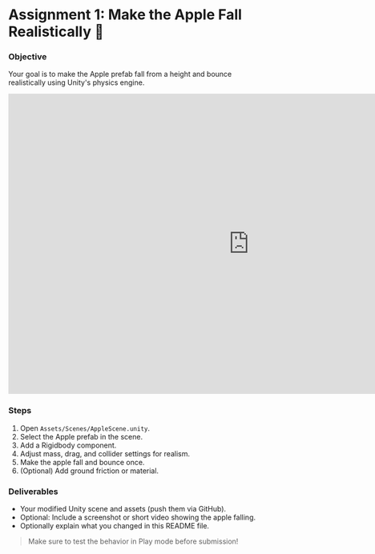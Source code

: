 # Assignment 1: Make the Apple Fall Realistically 🍎

### Objective
Your goal is to make the Apple prefab fall from a height and bounce realistically using Unity's physics engine.

<iframe src=https://play.unity.com/en/games/e6df34c0-e742-46f8-98e4-76ce7b491a02/webbuild width="960" height="600" frameborder="0" allowfullscreen></iframe>

### Steps
1. Open `Assets/Scenes/AppleScene.unity`.
2. Select the Apple prefab in the scene.
3. Add a Rigidbody component.
4. Adjust mass, drag, and collider settings for realism.
5. Make the apple fall and bounce once.
6. (Optional) Add ground friction or material.

### Deliverables
- Your modified Unity scene and assets (push them via GitHub).
- Optional: Include a screenshot or short video showing the apple falling.
- Optionally explain what you changed in this README file.

> Make sure to test the behavior in Play mode before submission!
